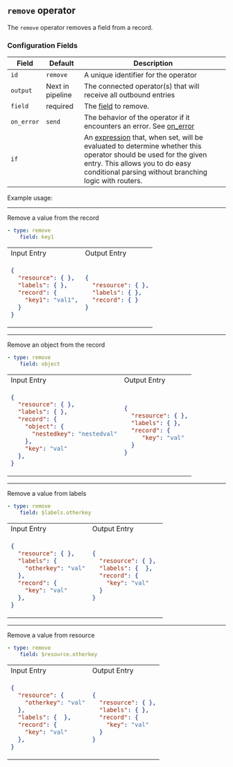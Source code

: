 ## `remove` operator

The `remove` operator removes a field from a record.

### Configuration Fields

| Field      | Default          | Description                                                                                                                                                                                                                              |
| ---        | ---              | ---                                                                                                                                                                                                                                      |
| `id`       | `remove`    | A unique identifier for the operator                                                                                                                                                                                                     |
| `output`   | Next in pipeline | The connected operator(s) that will receive all outbound entries                                                                                                                                                                         |
| `field`      | required       | The [field](/docs/types/field.md) to remove.
| `on_error` | `send`           | The behavior of the operator if it encounters an error. See [on_error](/docs/types/on_error.md)                                                                                                                                          |
| `if`       |                  | An [expression](/docs/types/expression.md) that, when set, will be evaluated to determine whether this operator should be used for the given entry. This allows you to do easy conditional parsing without branching logic with routers. |

Example usage:

<hr>

Remove a value from the record
```yaml
- type: remove 
    field: key1
```

<table>
<tr><td> Input Entry </td> <td> Output Entry </td></tr>
<tr>
<td>

```json
{
  "resource": { },
  "labels": { },  
  "record": {
    "key1": "val1",
  }
}
```

</td>
<td>

```json
{
  "resource": { },
  "labels": { },  
  "record": { }
}
```

</td>
</tr>
</table>

<hr>

Remove an object from the record
```yaml
- type: remove 
    field: object
```

<table>
<tr><td> Input Entry </td> <td> Output Entry </td></tr>
<tr>
<td>

```json
{
  "resource": { },
  "labels": { },  
  "record": {
    "object": {
      "nestedkey": "nestedval"
    },
    "key": "val"
  },
}
```

</td>
<td>

```json
{
  "resource": { },
  "labels": { },  
  "record": { 
     "key": "val"
  }
}
```

</td>
</tr>
</table>

<hr>

Remove a value from labels
```yaml
- type: remove 
    field: $labels.otherkey
```

<table>
<tr><td> Input Entry </td> <td> Output Entry </td></tr>
<tr>
<td>

```json
{
  "resource": { },
  "labels": { 
    "otherkey": "val"
  },  
  "record": {
    "key": "val"
  },
}
```

</td>
<td>

```json
{
  "resource": { },
  "labels": {  },  
  "record": { 
    "key": "val"
  }
}
```

</td>
</tr>
</table>

<hr>

Remove a value from resource
```yaml
- type: remove 
    field: $resource.otherkey
```

<table>
<tr><td> Input Entry </td> <td> Output Entry </td></tr>
<tr>
<td>

```json
{
  "resource": { 
    "otherkey": "val"
  },
  "labels": {  },  
  "record": {
    "key": "val"
  },
}
```

</td>
<td>

```json
{
  "resource": { },
  "labels": { },  
  "record": { 
    "key": "val"
  }
}
```

</td>
</tr>
</table>